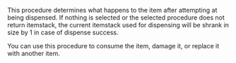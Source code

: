 This procedure determines what happens to the item after attempting at being dispensed. If nothing is selected or the selected procedure does not return itemstack, the current itemstack used for dispensing will be shrank in size by 1 in case of dispense success.

You can use this procedure to consume the item, damage it, or replace it with another item.